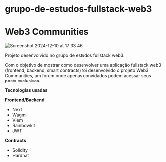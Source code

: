 # grupo-de-estudos-fullstack-web3
# Web3 Communities

![Screenshot 2024-12-10 at 17 33 46](https://github.com/user-attachments/assets/442b12e4-3603-4283-a634-e0c8452e6f23)

Projeto desenvolvido no grupo de estudos fullstack web3.

Com o objetivo de mostrar como desenvolver uma aplicação fullstack web3 (frontend, backend, smart contracts) foi desenvolvido o projeto Web3 Communities, um fórum onde apenas convidados podem acessar seus posts exclusivos.

**Tecnologias usadas**

**Frontend/Backend**
- Next
- Wagmi
- Viem
- Rainbowkit
- JWT


**Contracts**
- Solidity
- Hardhat





